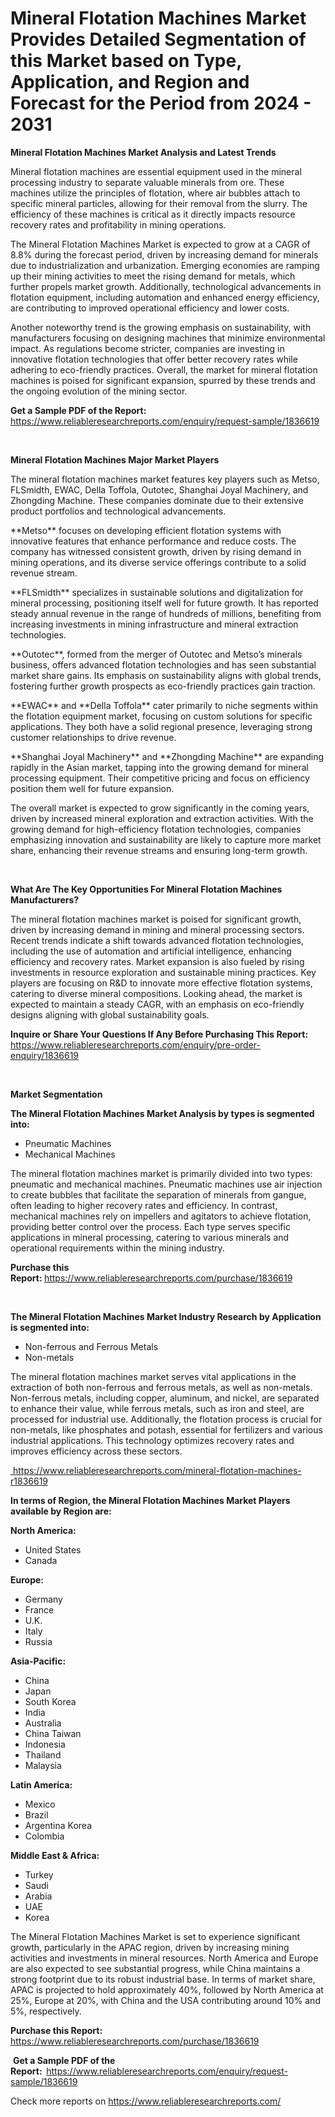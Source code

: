 <p><h1>Mineral Flotation Machines Market Provides Detailed Segmentation of this Market based on Type, Application, and Region and Forecast for the Period from 2024 - 2031</h1></p><p><strong>Mineral Flotation Machines Market Analysis and Latest Trends</strong></p>
<p><p>Mineral flotation machines are essential equipment used in the mineral processing industry to separate valuable minerals from ore. These machines utilize the principles of flotation, where air bubbles attach to specific mineral particles, allowing for their removal from the slurry. The efficiency of these machines is critical as it directly impacts resource recovery rates and profitability in mining operations.</p><p>The Mineral Flotation Machines Market is expected to grow at a CAGR of 8.8% during the forecast period, driven by increasing demand for minerals due to industrialization and urbanization. Emerging economies are ramping up their mining activities to meet the rising demand for metals, which further propels market growth. Additionally, technological advancements in flotation equipment, including automation and enhanced energy efficiency, are contributing to improved operational efficiency and lower costs. </p><p>Another noteworthy trend is the growing emphasis on sustainability, with manufacturers focusing on designing machines that minimize environmental impact. As regulations become stricter, companies are investing in innovative flotation technologies that offer better recovery rates while adhering to eco-friendly practices. Overall, the market for mineral flotation machines is poised for significant expansion, spurred by these trends and the ongoing evolution of the mining sector.</p></p>
<p><strong>Get a Sample PDF of the Report:&nbsp;</strong> <a href="https://www.reliableresearchreports.com/enquiry/request-sample/1836619?utm_campaign=1581&utm_medium=2&utm_source=Github&utm_content=ia&utm_term=31122024&utm_id=mineral-flotation-machines">https://www.reliableresearchreports.com/enquiry/request-sample/1836619</a></p>
<p>&nbsp;</p>
<p><strong>Mineral Flotation Machines Major Market Players</strong></p>
<p><p>The mineral flotation machines market features key players such as Metso, FLSmidth, EWAC, Della Toffola, Outotec, Shanghai Joyal Machinery, and Zhongding Machine. These companies dominate due to their extensive product portfolios and technological advancements.</p><p>**Metso** focuses on developing efficient flotation systems with innovative features that enhance performance and reduce costs. The company has witnessed consistent growth, driven by rising demand in mining operations, and its diverse service offerings contribute to a solid revenue stream. </p><p>**FLSmidth** specializes in sustainable solutions and digitalization for mineral processing, positioning itself well for future growth. It has reported steady annual revenue in the range of hundreds of millions, benefiting from increasing investments in mining infrastructure and mineral extraction technologies.</p><p>**Outotec**, formed from the merger of Outotec and Metso’s minerals business, offers advanced flotation technologies and has seen substantial market share gains. Its emphasis on sustainability aligns with global trends, fostering further growth prospects as eco-friendly practices gain traction.</p><p>**EWAC** and **Della Toffola** cater primarily to niche segments within the flotation equipment market, focusing on custom solutions for specific applications. They both have a solid regional presence, leveraging strong customer relationships to drive revenue.</p><p>**Shanghai Joyal Machinery** and **Zhongding Machine** are expanding rapidly in the Asian market, tapping into the growing demand for mineral processing equipment. Their competitive pricing and focus on efficiency position them well for future expansion.</p><p>The overall market is expected to grow significantly in the coming years, driven by increased mineral exploration and extraction activities. With the growing demand for high-efficiency flotation technologies, companies emphasizing innovation and sustainability are likely to capture more market share, enhancing their revenue streams and ensuring long-term growth.</p></p>
<p>&nbsp;</p>
<p><strong>What Are The Key Opportunities For Mineral Flotation Machines Manufacturers?</strong></p>
<p><p>The mineral flotation machines market is poised for significant growth, driven by increasing demand in mining and mineral processing sectors. Recent trends indicate a shift towards advanced flotation technologies, including the use of automation and artificial intelligence, enhancing efficiency and recovery rates. Market expansion is also fueled by rising investments in resource exploration and sustainable mining practices. Key players are focusing on R&D to innovate more effective flotation systems, catering to diverse mineral compositions. Looking ahead, the market is expected to maintain a steady CAGR, with an emphasis on eco-friendly designs aligning with global sustainability goals.</p></p>
<p><strong>Inquire or Share Your Questions If Any Before Purchasing This Report:</strong> <a href="https://www.reliableresearchreports.com/enquiry/pre-order-enquiry/1836619?utm_campaign=1581&utm_medium=2&utm_source=Github&utm_content=ia&utm_term=31122024&utm_id=mineral-flotation-machines">https://www.reliableresearchreports.com/enquiry/pre-order-enquiry/1836619</a></p>
<p>&nbsp;</p>
<p><strong>Market Segmentation</strong></p>
<p><strong>The Mineral Flotation Machines Market Analysis by types is segmented into:</strong></p>
<p><ul><li>Pneumatic Machines</li><li>Mechanical Machines</li></ul></p>
<p><p>The mineral flotation machines market is primarily divided into two types: pneumatic and mechanical machines. Pneumatic machines use air injection to create bubbles that facilitate the separation of minerals from gangue, often leading to higher recovery rates and efficiency. In contrast, mechanical machines rely on impellers and agitators to achieve flotation, providing better control over the process. Each type serves specific applications in mineral processing, catering to various minerals and operational requirements within the mining industry.</p></p>
<p><strong>Purchase this Report:&nbsp;</strong><a href="https://www.reliableresearchreports.com/purchase/1836619?utm_campaign=1581&utm_medium=2&utm_source=Github&utm_content=ia&utm_term=31122024&utm_id=mineral-flotation-machines">https://www.reliableresearchreports.com/purchase/1836619</a></p>
<p>&nbsp;</p>
<p><strong>The Mineral Flotation Machines Market Industry Research by Application is segmented into:</strong></p>
<p><ul><li>Non-ferrous and Ferrous Metals</li><li>Non-metals</li></ul></p>
<p><p>The mineral flotation machines market serves vital applications in the extraction of both non-ferrous and ferrous metals, as well as non-metals. Non-ferrous metals, including copper, aluminum, and nickel, are separated to enhance their value, while ferrous metals, such as iron and steel, are processed for industrial use. Additionally, the flotation process is crucial for non-metals, like phosphates and potash, essential for fertilizers and various industrial applications. This technology optimizes recovery rates and improves efficiency across these sectors.</p></p>
<p><a href="https://www.reliableresearchreports.com/mineral-flotation-machines-r1836619?utm_campaign=1581&utm_medium=2&utm_source=Github&utm_content=ia&utm_term=31122024&utm_id=mineral-flotation-machines">&nbsp;https://www.reliableresearchreports.com/mineral-flotation-machines-r1836619</a></p>
<p><strong>In terms of Region, the Mineral Flotation Machines Market Players available by Region are:</strong></p>
<p>
    <p> <strong> North America: </strong>
        <ul>
            <li>United States</li>
            <li>Canada</li>
        </ul>
        </p> 
    <p> <strong> Europe: </strong>
        <ul>
            <li>Germany</li>
            <li>France</li>
            <li>U.K.</li>
            <li>Italy</li>
            <li>Russia</li>
        </ul>
        </p> 
    <p> <strong> Asia-Pacific: </strong>
        <ul>
            <li>China</li>
            <li>Japan</li>
            <li>South Korea</li>
            <li>India</li>
            <li>Australia</li>
            <li>China Taiwan</li>
            <li>Indonesia</li>
            <li>Thailand</li>
            <li>Malaysia</li>
        </ul>
        </p> 
    <p> <strong> Latin America: </strong>
        <ul>
            <li>Mexico</li>
            <li>Brazil</li>
            <li>Argentina Korea</li>
            <li>Colombia</li>
        </ul>
        </p> 
    <p> <strong> Middle East & Africa: </strong>
        <ul>
            <li>Turkey</li>
            <li>Saudi</li>
            <li>Arabia</li>
            <li>UAE</li>
            <li>Korea</li>
        </ul>
    </p>
    </p>
<p><p>The Mineral Flotation Machines Market is set to experience significant growth, particularly in the APAC region, driven by increasing mining activities and investments in mineral resources. North America and Europe are also expected to see substantial progress, while China maintains a strong footprint due to its robust industrial base. In terms of market share, APAC is projected to hold approximately 40%, followed by North America at 25%, Europe at 20%, with China and the USA contributing around 10% and 5%, respectively.</p></p>
<p><strong>Purchase this Report: </strong><a href="https://www.reliableresearchreports.com/purchase/1836619?utm_campaign=1581&utm_medium=2&utm_source=Github&utm_content=ia&utm_term=31122024&utm_id=mineral-flotation-machines">https://www.reliableresearchreports.com/purchase/1836619</a></p>
<p>&nbsp;<strong>Get a Sample PDF of the Report:&nbsp;&nbsp;</strong><a href="https://www.reliableresearchreports.com/enquiry/request-sample/1836619?utm_campaign=1581&utm_medium=2&utm_source=Github&utm_content=ia&utm_term=31122024&utm_id=mineral-flotation-machines">https://www.reliableresearchreports.com/enquiry/request-sample/1836619</a></p>
<p><strong></strong></p>
<p>Check more reports on <a href="https://www.reliableresearchreports.com/?utm_campaign=1581&utm_medium=2&utm_source=Github&utm_content=ia&utm_term=31122024&utm_id=mineral-flotation-machines">https://www.reliableresearchreports.com/</a></p>